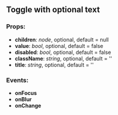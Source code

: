 ## **Toggle with optional text**

### Props:

- **children**: _node_, optional, default = null
- **value**: _bool_, optional, default = false
- **disabled**: _bool_, optional, default = false
- **className**: _string_, optional, default = ''
- **title**: _string_, optional, default = ''

### Events:

- **onFocus**
- **onBlur**
- **onChange**
